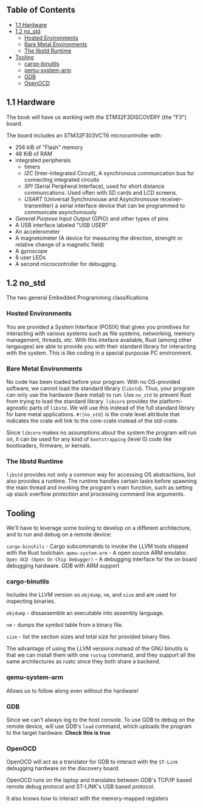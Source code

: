 ## Table of Contents<!-- omit in toc -->
- [1.1 Hardware](#11-hardware)
- [1.2 no_std](#12-no_std)
  - [Hosted Environments](#hosted-environments)
  - [Bare Metal Environments](#bare-metal-environments)
  - [The libstd Runtime](#the-libstd-runtime)
- [Tooling](#tooling)
  - [cargo-binutils](#cargo-binutils)
  - [qemu-system-arm](#qemu-system-arm)
  - [GDB](#gdb)
  - [OpenOCD](#openocd)

## 1.1 Hardware

The book will have us working iwth the STM32F3DISCOVERY (the "F3") board. 

The board includes an STM32F303VCT6 microcontroller with:
- 256 kiB of "Flash" memory
- 48 KiB of RAM
- integrated peripherals
  - timers
  - _I2C_ (Inter-Integrated Circuit), A synchronous communcation bus for connecting integrated circuits
  - _SPI_ (Serial Peripheral Interface), used for short distance communcations. Used often with SD cards and LCD screens. 
  - _USART_ (Universal Synchronouse and Asynchronouse receiver-transmitter) a serial interface device that can be programmed to communcate asynchonously 
- _General Purpose Input Output_ (GPIO) and other types of pins
- A USB interface labeled "USB USER"
- An accelerometer
- A magnetometer (A device for measuring the direction, strenght or relative change of a magnetic field)
- A gyroscope
- 8 user LEDs
- A second microcontroller for debugging.

## 1.2 no_std

The two general Embedded Programming classifications

### Hosted Environments

You are provided a System Interface (POSIX) that gives you primitives for interacting with various systems such as file systems, networking, memory management, threads, etc. With this inteface available, Rust (among other langauges) are able to provide you with their standard library for interacting with the system. This is like coding in a special purpouse PC environment.

### Bare Metal Environments

No code has been loaded before your program. With no OS-provided software, we cannot load the standard library (`libstd`). Thus, your program can only use the hardware (bare metal) to run. Use `no_std` to prevent Rust from trying to load the standard library. `libcore` provides the platform-agnostic parts of `libstd`. We will use this instead of the full standard library for bare metal applications. `#![no_std]` is the crate level attribute that indicates the crate will link to the core-crate instead of the std-crate.

Since `libcore` makes no assumptions about the system the program will run on, it can be used for any kind of `bootstrapping` (level 0) code like bootloaders, firmware, or kernals. 
### The libstd Runtime

`libstd` provides not only a common way for accessing OS abstractions, but also provides a runtime. The runtime handles certain tasks before spawning the main thread and invoking the program's main function, such as setting up stack overflow protection and processing command line arguments.

## Tooling

We'll have to leverage some tooling to develop on a different architecture, and to run and debug on a remote device:

`cargo-binutils` - Cargo subcommands to invoke the LLVM tools shipped with the Rust toolchain.
`qemu-system-arm` - A open source ARM emulator.
`Open OCD (Open On Chip Debugger)` - A debugging interface for the on board debugging hardware.
GDB with ARM support

### cargo-binutils

Includes the LLVM version so `objdump`, `nm`, and `size` and are used for inspecting binaries.

`objdump` - dissassemble an executable into assembly language.

`nm` - dumps the symbol table from a binary file. 

`size` - list the section sizes and total size for provided binary files.

The advantage of using the LLVM versions instead of the GNU binutils is that we can install them with one `rustup` command, and they support all the same architectures as rustc since they both share a backend.

### qemu-system-arm

Allows us to follow along even without the hardware!

### GDB

Since we can't always log to the host console. To use GDB to debug on the remote device, will use GDB's `load` command, which uploads the program to the target hardware. **Check this is true**

### OpenOCD

OpenOCD will act as a translator for GDB to interact with the `ST-Link` debugging hardware on the discovery board. 

OpenOCD runs on the laptop and translates between GDB's TCP/IP based remote debug protocol and ST-LINK's USB based protocol.

It also knows how to interact with the memory-mapped registers 